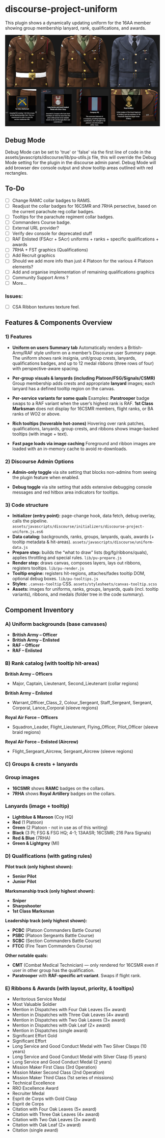 # discourse-project-uniform
This plugin shows a dynamically updating uniform for the 16AA member showing group membership lanyard, rank, qualifications, and awards.

![Showcase Image](./assets/showcase.png)

## Debug Mode
Debug Mode can be set to 'true' or 'false' via the first line of code in the assets/javascripts/discourse/lib/pu-utils.js file, this will override the Debug Mode setting for the plugin in the discourse admin panel. Debug Mode will add browser dev console output and show tooltip areas outlined with red rectangles.

## To-Do
- [ ] Change RAMC collar badges to RAMS.
- [ ] Readjust the collar badges for 16CSMR and 7RHA persective, based on the current parachute reg collar badges.
- [ ] Tooltips for the parachute regiment collar badges.
- [ ] Commanders Course badge.
- [ ] External URL provider?
- [ ] Verify dev console for deprecated stuff
- [ ] RAF Enlisted (FSAcr + SAcr) uniforms + ranks + specific qualifications + awards
- [ ] 7RHA + FST graphics (Qualifications)
- [ ] Add Recruit graphics
- [ ] Should we add more info than just 4 Platoon for the various 4 Platoon elements?
- [ ] Add and organise implementation of remaining qualifications graphics
- [ ] Community Support Arms ?
- [ ] More...

### Issues:
- [ ] CSA Ribbon textures texture feel.

## Features & Components Overview

### 1) Features

* **Uniform on users Summary tab**
  Automatically renders a British-Army/RAF style uniform on a member’s Discourse user Summary page. The uniform shows rank insignia, unit/group crests, lanyards, qualifications badges, and up to 12 medal ribbons (three rows of four) with perspective-aware spacing.

* **Per-group visuals & lanyards (including Platoon/FSG/Signals/CSMR)**
  Group membership adds crests and appropriate **lanyard** images; each lanyard has a defined tooltip region on the canvas.

* **Per-service variants for some quals**
  Examples: **Paratrooper** badge swaps to a RAF variant when the user’s highest rank is RAF. **1st Class Marksman** does not display for 16CSMR members, flight ranks, or BA ranks of WO2 or above.

* **Rich tooltips (hoverable hot-zones)**
  Hovering over rank patches, qualifications, lanyards, group crests, and ribbons shows image-backed tooltips (with image + text).

* **Fast page loads via image caching**
  Foreground and ribbon images are loaded with an in-memory cache to avoid re-downloads.

### 2) Discourse Admin Options

* **Admin-only toggle** via site setting that blocks non-admins from seeing the plugin feature when enabled.

* **Debug toggle** via site setting that adds extensive debugging console messages and red hitbox area indicators for tooltips.

### 3) Code structure

* **Initializer (entry point):** page-change hook, data fetch, debug overlay, calls the pipeline. `assets/javascripts/discourse/initializers/discourse-project-uniform.js.es6`
* **Data catalog:** backgrounds, ranks, groups, lanyards, quals, awards (+ tooltip metadata & hit-areas). `assets/javascripts/discourse/uniform-data.js`
* **Prepare step:** builds the “what to draw” lists (bg/fg/ribbons/quals), applies throttling and special rules. `lib/pu-prepare.js`
* **Render step:** draws canvas, composes layers, lays out ribbons, registers tooltips. `lib/pu-render.js`
* **Tooltip engine:** registers hit-regions, attaches/fades tooltip DOM, optional debug boxes. `lib/pu-tooltips.js`
* **Styles:** `.canvas-tooltip` CSS. `assets/stylesheets/canvas-tooltip.scss`
* **Assets:** images for uniforms, ranks, groups, lanyards, quals (incl. tooltip variants), ribbons, and medals (folder tree in the code summary).

## Component Inventory

### A) Uniform backgrounds (base canvases)

* **British Army – Officer**
* **British Army – Enlisted**
* **RAF – Officer** 
* **RAF – Enlisted**

### B) Rank catalog (with tooltip hit-areas)

**British Army – Officers**

* Major, Captain, Lieutenant, Second\_Lieutenant (collar regions)

**British Army – Enlisted**

* Warrant\_Officer\_Class\_2, Colour\_Sergeant, Staff\_Sergeant, Sergeant, Corporal, Lance\_Corporal (sleeve regions)

**Royal Air Force – Officers**

* Squadron\_Leader, Flight\_Lieutenant, Flying\_Officer, Pilot\_Officer (sleeve braid regions)

**Royal Air Force – Enlisted (Aircrew)**

* Flight\_Sergeant\_Aircrew, Sergeant\_Aircrew (sleeve regions)

### C) Groups & crests + lanyards

### Group images

* **16CSMR** shows **RAMC** badges on the collars.
* **7RHA** shows **Royal Artillery** badges on the collars.

### Lanyards (image + tooltip)

* **Lightblue & Maroon** (Coy HQ)
* **Red** (1 Platoon)
* **Green** (2 Platoon - not in use as of this writing)
* **Black** (3 Pl; FSG & FSG HQ; 4-1; 13AASR; 16CSMR; 216 Para Signals)
* **Red & Blue** (7RHA)
* **Green & Lightgrey** (MI)

### D) Qualifications (with gating rules)

**Pilot track (only highest shown):**

* **Senior Pilot**
* **Junior Pilot**

**Marksmanship track (only highest shown):**

* **Sniper**
* **Sharpshooter**
* **1st Class Marksman**

**Leadership track (only highest shown):**

* **PCBC** (Platoon Commanders Battle Course)
* **PSBC** (Platoon Sergeants Battle Course)
* **SCBC** (Section Commanders Battle Course)
* **FTCC** (Fire Team Commanders Course)

**Other notable quals:**

* **CMT** (Combat Medical Technician) — only rendered for 16CSMR even if user in other group has the qualification.
* **Paratrooper** with **RAF-specific art variant**. Swaps if flight rank.

### E) Ribbons & Awards (with layout, priority, & tooltips)

* Meritorious Service Medal
* Most Valuable Soldier
* Mention in Dispatches with Four Oak Leaves (5× award)
* Mention in Dispatches with Three Oak Leaves (4× award)
* Mention in Dispatches with Two Oak Leaves (3× award)
* Mention in Dispatches with Oak Leaf (2× award)
* Mention in Dispatches (single award)
* Significant Effort Gold
* Significant Effort
* Long Service and Good Conduct Medal with Two Silver Clasps (10 years)
* Long Service and Good Conduct Medal with Silver Clasp (5 years)
* Long Service and Good Conduct Medal (2 years)
* Mission Maker First Class (3rd Operation)
* Mission Maker Second Class (2nd Operation)
* Mission Maker Third Class (1st series of missions)
* Technical Excellence
* RRO Excellence Award
* Recruiter Medal
* Esprit de Corps with Gold Clasp
* Esprit de Corps
* Citation with Four Oak Leaves (5× award)
* Citation with Three Oak Leaves (4× award)
* Citation with Two Oak Leaves (3× award)
* Citation with Oak Leaf (2× award)
* Citation (single award)
